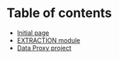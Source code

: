# Table of contents

* [Initial page](README.md)
* [EXTRACTION module](extraction-module.md)
* [Data Proxy project](data-proxy-project.md)

